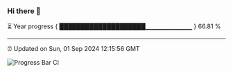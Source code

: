 ### Hi there 👋

⏳ Year progress { ████████████████████▁▁▁▁▁▁▁▁▁▁ } 66.81 %

---

⏰ Updated on Sun, 01 Sep 2024 12:15:56 GMT

![Progress Bar CI](https://github.com/Shyam-Makwana/GitHub-Actions-Demo/workflows/Progress%20Bar%20CI/badge.svg)
